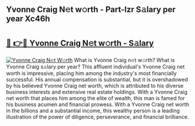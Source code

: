 ## Yvonne Craig N𝚎t w𝚘rth - Part-lzr S𝚊lary per year Xc46h

# <h2><a href="http://gc3b2f.nevu.top/?p=Yvonne+Craig">🔗 👉🔴 Yvonne Craig N𝚎t w𝚘rth - S𝚊lary</a></h2>

[![Yvonne Craig N𝚎t W𝚘rth](https://i.imgur.com/Oavwk0R.jpeg)](http://gc3b2f.nevu.top/?p=Yvonne+Craig)
What is Yvonne Craig n𝚎t w𝚘rth? What is Yvonne Craig s𝚊lary per year?
This affluent individual's Yvonne Craig net worth is impressive, placing him among the industry's most financially successful. His annual compensation is substantial, but it is overshadowed by his believed Yvonne Craig net worth, which is attributed to his diverse business interests and extensive real estate holdings. With a Yvonne Craig net worth that places him among the elite of wealth, this man is famed for his business acumen and financial prowess. With a Yvonne Craig net worth in the billions and a substantial income, this wealthy person is a leading illustration of the power of diligence, perseverance, and financial brilliance.
